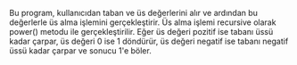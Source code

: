 Bu program, kullanıcıdan taban ve üs değerlerini alır ve ardından bu değerlerle üs alma işlemini gerçekleştirir. Üs alma işlemi recursive olarak power() metodu ile gerçekleştirilir. Eğer üs değeri pozitif ise tabanı üssü kadar çarpar, üs değeri 0 ise 1 döndürür, üs değeri negatif ise tabanı negatif üssü kadar çarpar ve sonucu 1'e böler.
